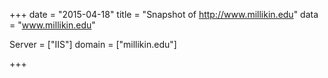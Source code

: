 
+++
date = "2015-04-18"
title = "Snapshot of http://www.millikin.edu"
data = "www.millikin.edu"

Server = ["IIS"]
domain = ["millikin.edu"]


+++
#
